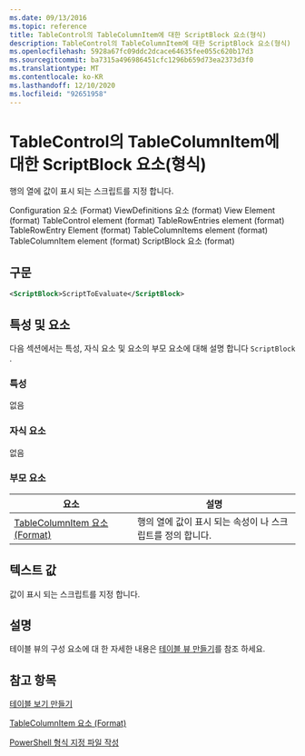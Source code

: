 ```yaml
---
ms.date: 09/13/2016
ms.topic: reference
title: TableControl의 TableColumnItem에 대한 ScriptBlock 요소(형식)
description: TableControl의 TableColumnItem에 대한 ScriptBlock 요소(형식)
ms.openlocfilehash: 5928a67fc09ddc2dcace64635fee055c620b17d3
ms.sourcegitcommit: ba7315a496986451cfc1296b659d73ea2373d3f0
ms.translationtype: MT
ms.contentlocale: ko-KR
ms.lasthandoff: 12/10/2020
ms.locfileid: "92651958"
---
```

# <a name="scriptblock-element-for-tablecolumnitem-for-tablecontrol-format"></a>TableControl의 TableColumnItem에 대한 ScriptBlock 요소(형식)

행의 열에 값이 표시 되는 스크립트를 지정 합니다.

Configuration 요소 (Format) ViewDefinitions 요소 (format) View Element (format) TableControl element (format) TableRowEntries element (format) TableRowEntry Element (format) TableColumnItems element (format) TableColumnItem element (format) ScriptBlock 요소 (format)

## <a name="syntax"></a>구문

```xml
<ScriptBlock>ScriptToEvaluate</ScriptBlock>
```

## <a name="attributes-and-elements"></a>특성 및 요소

다음 섹션에서는 특성, 자식 요소 및 요소의 부모 요소에 대해 설명 합니다 `ScriptBlock` .

### <a name="attributes"></a>특성

없음

### <a name="child-elements"></a>자식 요소

없음

### <a name="parent-elements"></a>부모 요소

|요소|설명|
|-------------|-----------------|
|[TableColumnItem 요소 (Format)](./tablecolumnitem-element-for-tablecolumnitems-for-tablecontrol-format.md)|행의 열에 값이 표시 되는 속성이 나 스크립트를 정의 합니다.|

## <a name="text-value"></a>텍스트 값

값이 표시 되는 스크립트를 지정 합니다.

## <a name="remarks"></a>설명

테이블 뷰의 구성 요소에 대 한 자세한 내용은 [테이블 뷰 만들기](./creating-a-table-view.md)를 참조 하세요.

## <a name="see-also"></a>참고 항목

[테이블 보기 만들기](./creating-a-table-view.md)

[TableColumnItem 요소 (Format)](./tablecolumnitem-element-for-tablecolumnitems-for-tablecontrol-format.md)

[PowerShell 형식 지정 파일 작성](./writing-a-powershell-formatting-file.md)

